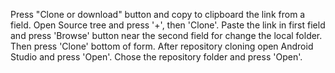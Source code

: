 Press "Clone or download" button and copy to clipboard the link from a field.
Open Source tree and press '+', then 'Clone'. Paste the link in first field and press 'Browse' button near the second field for change the local folder.
Then press 'Clone' bottom of form.
After repository cloning open Android Studio and press 'Open'. Chose the repository folder and press 'Open'.
